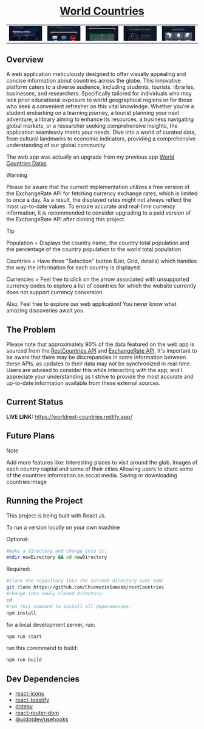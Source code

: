 # <h1 align='center'>[World Countries](https://worldrest-countries.netlify.app/)</h1>

<div align="center">
  <table>
    <tr>
      <td>
        <img src="./src/Components/asset/images/World Countries App.png" width="100px" alt="homepage"/>      
      </td>
      <td>
        <img src="./src/Components/asset/images/World Countries App (1).png" width="100px" alt="countries" />      
      </td>
      <td>
        <img src="./src/Components/asset/images/World Countries App (2).png" width="100px" alt="population" />
      </td>
      <td>
        <img src="./src/Components/asset/images/World Countries App (3).png" width="100px" alt="currencies" />      
      </td>
      <td>
        <img src="./src/Components/asset/images/World Countries App (4).png" width="100px" alt="Regions" />      
      </td>
    </tr>
  </table>
</div>

## Overview

A web application meticulously designed to offer visually appealing and concise information about countries across the globe. This innovative platform caters to a diverse audience, including students, tourists, libraries, businesses, and researchers. Specifically tailored for individuals who may lack prior educational exposure to world geographical regions or for those who seek a convenient refresher on this vital knowledge. Whether you're a student embarking on a learning journey, a tourist planning your next adventure, a library aiming to enhance its resources, a business navigating global markets, or a researcher seeking comprehensive insights, the application seamlessly meets your needs. Dive into a world of curated data, from cultural landmarks to economic indicators, providing a comprehensive understanding of our global community.

The web app was actually an upgrade from my previous app [World Countries Datas](https://worldcountries-data.netlify.app/)

> [!Warning]
> Please be aware that the current implementation utilizes a free version of the ExchangeRate API for fetching currency exchange rates, which is limited to once a day. As a result, the displayed rates might not always reflect the most up-to-date values. To ensure accurate and real-time currency information, it is recommended to consider upgrading to a paid version of the ExchangeRate API after cloning this project.

> [!Tip]
> Population = Displays the country name, the country total population and the percentage of the country population to the world total population
>
> Countries = Have three "Selection" button (List, Grid, details) which handles the way the information for each country is displayed.
>
> Currencies = Feel free to click on the arrow associated with unsupported currency codes to explore a list of countries for which the website currently does not support currency conversion.

Also, Feel free to explore our web application! You never know what amazing discoveries await you.

## The Problem

Please note that approximately 90% of the data featured on the web app is sourced from the [RestCountries API](https://restcountries.com/) and [ExchangeRate API](https://www.exchangerate-api.com/). It's important to be aware that there may be discrepancies in some information between these APIs, as updates to their data may not be synchronized in real-time. Users are advised to consider this while interacting with the app, and I appreciate your understanding as I strive to provide the most accurate and up-to-date information available from these external sources.

## Current Status

**LIVE LINK:** https://worldrest-countries.netlify.app/

## Future Plans

> [!Note]
> Add more features like:
> Interesting places to visit around the glob.
> Images of each country capital and some of their cities
> Allowing users to share some of the countries information on social media.
> Saving or downloading countries image

## Running the Project

This project is being built with React Js.

To run a version locally on your own machine

Optional:

```bash
#make a directory and change into it:
mkdir newDirectory && cd newDirectory
```

Required:

```bash
#clone the repository into the current directory over SSH:
git clone https://github.com/ChiemezieSamson/restCountries
#change into newly cloned directory:
cd
#run this command to install all dependencies:
npm install
```

for a local development server, run:

```bash
npm run start
```

run this commmand to build:

```bash
npm run build
```

## Dev Dependencies

- [react-icons](https://react-icons.github.io/react-icons/)
- [react-toastify](https://fkhadra.github.io/react-toastify/introduction)
- [dotenv](https://www.npmjs.com/package/dotenv)
- [react-router-dom](https://reactrouter.com/en/main)
- [@uidotdev/usehooks](https://usehooks.com/)

